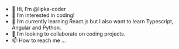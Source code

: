 - 👋 Hi, I’m @lipka-coder
- 👀 I’m interested in coding!
- 🌱 I’m currently learning React.js but I also want to learn Typescript, Angular and Python.
- 💞️ I’m looking to collaborate on coding projects.
- 📫 How to reach me ...

<!---
lipka-coder/lipka-coder is a ✨ special ✨ repository because its `README.md` (this file) appears on your GitHub profile.
You can click the Preview link to take a look at your changes.
--->
